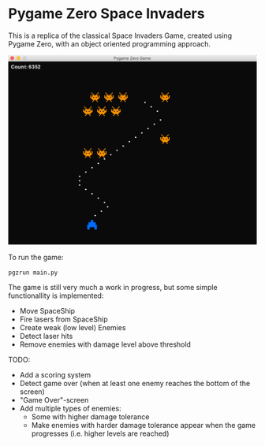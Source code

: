 # Pygame Zero Space Invaders 

This is a replica of the classical Space Invaders Game, created using Pygame Zero, with an object oriented programming approach.

![Demo Image](demo_image.png)

To run the game:
```
pgzrun main.py  
```

The game is still very much a work in progress, but some simple functionallity is implemented:

- Move SpaceShip
- Fire lasers from SpaceShip
- Create weak (low level) Enemies
- Detect laser hits
- Remove enemies with damage level above threshold 

TODO:
- Add a scoring system 
- Detect game over (when at least one enemy reaches the bottom of the screen)
- "Game Over"-screen 
- Add multiple types of enemies:
	- Some with higher damage tolerance 
	- Make enemies with harder damage tolerance appear when the game progresses (i.e. higher levels are reached)









